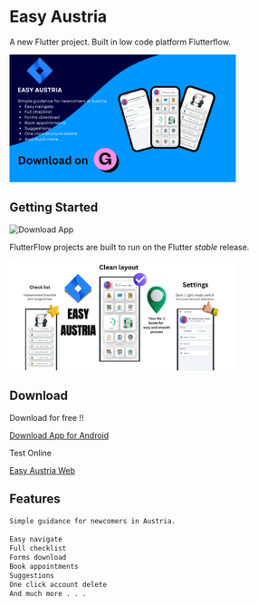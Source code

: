 # Easy Austria

A new Flutter project. Built in low code platform Flutterflow.

<img src="EASY AUSTRIA.png" alt="Easy Austria" width="400">

## Getting Started

<img src="https://github.com/sumon-ohid/Easy-Austria/assets/117649754/b2260fe1-a890-45dc-a26e-26057985c258" alt="Download App" width="200" height="300">

FlutterFlow projects are built to run on the Flutter _stable_ release.

<img src="Your paragraph text.png" alt="Your paragraph text" width="400">

## Download

Download for free !!

[Download App for Android](https://www.mediafire.com/file/jioqjotbj8m7dyy/Easy-Austria-app.apk/file)

Test Online

[Easy Austria Web](https://sumon.flutterflow.app)

## Features

```
Simple guidance for newcomers in Austria.

Easy navigate
Full checklist
Forms download
Book appointments
Suggestions
One click account delete
And much more . . . 
```
